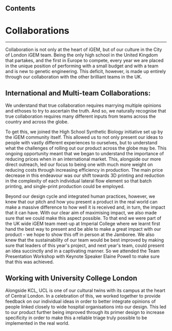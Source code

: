 ## Contents

# Collaborations

---

Collaboration is not only at the heart of iGEM, but of our culture in the City of London iGEM team. Being the only high school in the United Kingdom that partakes, and the first in Europe to compete, every year we are placed in the unique position of performing with a small budget and with a team and is new to genetic engineering. This deficit, however, is made up entirely through our collaboration with the other brilliant teams in the UK.

## International and Multi-team Collaborations:

We understand that true collaboration requires marrying multiple opinions and ethoses to try to ascertain the truth. And so, we naturally recognise that true collaboration requires many different inputs from teams across the country and across the globe.

To get this, we joined the High School Synthetic Biology initiative set up by the iGEM community itself. This allowed us to not only present our ideas to people with vastly different experiences to ourselves, but to understand what the challenges of rolling out our product across the globe may be. This ongoing opportunity meant that we began to understand the importance of reducing prices when in an international market. This, alongside our more direct outreach, led our focus to being one with much more weight on reducing costs through increasing efficiency in production. The main price decrease in this endeavour was our shift towards 3D printing and reduction in the complexity of each individual lateral flow element so that batch printing, and single-print production could be employed.

Beyond our design cycle and integrated human practices, however, we knew that our pitch and how you present a product in the real world can make a massive difference to how well it is received and, in turn, the impact that it can have. With our clear aim of maximising impact, we also made sure that we could make this aspect possible. To that end we were part of the UK wide iGEM team meet-up at Imperial College where we learnt first hand the best way to present and be able to make a great impact with our product - we hope to show this off in person at the Jamboree. We also knew that the sustainability of our team would be best improved by making sure that leaders of this year's project, and next year's team, could present an idea succinctly and in a captivating manner. So we attended the Team Presentation Workshop with Keynote Speaker Elaine Powell to make sure that this was achieved.

## Working with University College London

Alongside KCL, UCL is one of our cultural twins with its campus at the heart of Central London. In a celebration of this, we worked together to provide feedback on our individual ideas in order to better integrate opinions of people linked closely to wide hospital organisations into our design. This led to our product further being improved through its primer design to increase specificity in order to make this a reliable triage truly possible to be implemented in the real world.

